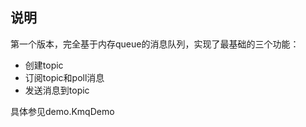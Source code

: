 ## 说明

第一个版本，完全基于内存queue的消息队列，实现了最基础的三个功能：

- 创建topic
- 订阅topic和poll消息
- 发送消息到topic

具体参见demo.KmqDemo